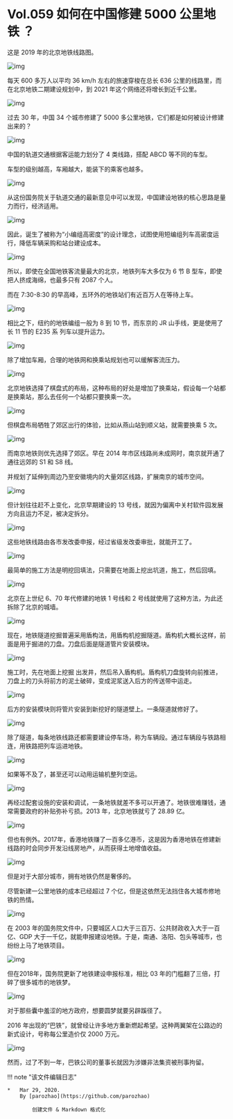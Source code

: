 # Vol.059 如何在中国修建 5000 公里地铁 ？

这是 2019 年的北京地铁线路图。

![img](https://paperclip.host/static/U6yRaDu1NaalSFKSctGKyLPe87Ecfb8Iw3OF1tI0aIM2ibJS1szy3VY7XQSH7yclQbibRe5IgqdPeCiadgg8Qd25w.png)

每天 600 多万人以平均 36 km/h 左右的旅速穿梭在总长 636 公里的线路里，而在北京地铁二期建设规划中，到 2021 年这个网络还将增长到近千公里。

![img](https://paperclip.host/static/U6yRaDu1NaalSFKSctGKyLPe87Ecfb8IqMqibHWLI95HU8Licd3awGaXbrPcPq3nIA4DibLdnbVMmDP4hPpRPiaIeA.png)

过去 30 年，中国 34 个城市修建了 5000 多公里地铁，它们都是如何被设计修建出来的？

![img](https://paperclip.host/static/U6yRaDu1NaalSFKSctGKyLPe87Ecfb8I1bujY7ibFJMneP1ibCuZGzjJG4EDiae4bw5bUicsWAY6j5AicGiadkh0FicDQ.gif)

中国的轨道交通根据客运能力划分了 4 类线路，搭配 ABCD 等不同的车型。

车型的级别越高，车厢越大，能装下的乘客也越多。

![img](https://paperclip.host/static/U6yRaDu1NaalSFKSctGKyLPe87Ecfb8I9PmLa4H1m92SAt4WPMDWF4S0tZFtj1QrDx02vDvjtwpoevEKlymeyw.gif)

从这份国务院关于轨道交通的最新意见中可以发现，中国建设地铁的核心思路是量力而行，经济适用。

![img](https://paperclip.host/static/U6yRaDu1NaalSFKSctGKyLPe87Ecfb8Ie3bYx6ySsue6raU4r4RDkY4mWJQlDTG1IL1lOL0TqJcv7ObZhCInaQ.png)

因此，诞生了被称为“小编组高密度”的设计理念，试图使用短编组列车高密度运行，降低车辆采购和站台建设成本。

![img](https://paperclip.host/static/U6yRaDu1NaalSFKSctGKyLPe87Ecfb8IB3B14ZdjA0PfJmPkf5zcDf1xAV98pHfzx5dzbzyHEep4Jg9HaWBQgg.gif)

所以，即使在全国地铁客流量最大的北京，地铁列车大多仅为 6 节 B 型车，即使把人挤成海绵，也最多只有 2087 个人。

而在 7:30-8:30 的早高峰，五环外的地铁站们有近百万人在等待上车。

![img](https://paperclip.host/static/U6yRaDu1NaalSFKSctGKyLPe87Ecfb8IUVuJEFcKA1nGqgvHKpmRWF2R0dlfJ7SCg1TC1H9YlpiaPbuVWJ0qhMg.gif)

相比之下，纽约的地铁编组一般为 8 到 10 节，而东京的 JR 山手线，更是使用了长 11 节的 E235 系 列车以提升运力。

![img](https://paperclip.host/static/U6yRaDu1NaalSFKSctGKyLPe87Ecfb8IOjdwOOT3l1j1I217XOaMUvoZwz5gVxcPhJMn6KLU6lME6DWZyIfkkw.gif)

除了增加车厢，合理的地铁网和换乘站规划也可以缓解客流压力。

![img](https://paperclip.host/static/U6yRaDu1NaalSFKSctGKyLPe87Ecfb8IRuTWib6of7g47rMgE53RPa8Yeg6VaibKFILK7beePlAvoAwAalNhGcyQ.png)

北京地铁选择了棋盘式的布局，这种布局的好处是增加了换乘站，假设每一个站都是换乘站，那么去任何一个站都只要换乘一次。

![img](https://paperclip.host/static/U6yRaDu1NaalSFKSctGKyLPe87Ecfb8IliaJneKicwN3wDicvuibQnMGFFAgAFzzWNibhZrkGXTHsvwI3WiayRiaxnkzw.gif)

但棋盘布局牺牲了郊区出行的体验，比如从燕山站到顺义站，就需要换乘 5 次。

![img](https://paperclip.host/static/U6yRaDu1NaalSFKSctGKyLPe87Ecfb8IYXibfllgwEKcn40r9UAWp9Sia4Z7MFp8PrGiapUfMuZGHMFPiaU174NMgQ.gif)

而南京地铁则优先选择了郊区。早在 2014 年市区线路尚未成网时，南京就开通了通往远郊的 S1 和 S8 线。

并规划了延伸到周边乃至安徽境内的大量郊区线路，扩展南京的城市空间。

![img](https://paperclip.host/static/U6yRaDu1NaalSFKSctGKyLPe87Ecfb8IH0q6icq2AIicHbdmIMtsS8kMJzb5qj9hLGXnnVZibhuJv5ZnJK6XtNueA.png)

但计划往往赶不上变化，北京早期建设的 13 号线，就因为偏离中关村软件园发展方向且运力不足，被决定拆分。

![img](https://paperclip.host/static/U6yRaDu1NaalSFKSctGKyLPe87Ecfb8IEoLpmqsQGyMpicpVDmjrUiaSPiaRExqYmvIMsp1CiaoISoSVlnfAgv2lRQ.gif)

这些地铁线路由各市发改委申报，经过省级发改委审批，就能开工了。

![img](https://paperclip.host/static/U6yRaDu1NaalSFKSctGKyLPe87Ecfb8IYGVHOhE5QXHO87q6heFiajicr6KiaibGFHnExzSlUicNYJM61XgfyXNxkpg.png)

最简单的施工方法是明挖回填法，只需要在地面上挖出坑道，施工，然后回填。

![img](https://paperclip.host/static/U6yRaDu1NaalSFKSctGKyLPe87Ecfb8IhoyEjWkxnYCNTibqLibn2icoAchOXb8YwVJK3ooEkyrybhbTGTaqd8tzQ.gif)

北京在上世纪 6、70 年代修建的地铁 1 号线和 2 号线就使用了这种方法，为此还拆除了北京的城墙。

![img](https://paperclip.host/static/U6yRaDu1NaalSFKSctGKyLPe87Ecfb8I2BXUSibdUmcXiamXozYXEyiatcnq7fe09X65WSQMSOo7kaBiaPL4B9Tzpg.png)

现在，地铁隧道挖掘普遍采用盾构法，用盾构机挖掘隧道。盾构机大概长这样，前面是用于掘进的刀盘。刀盘后面是隧道管片安装模块。

![img](https://paperclip.host/static/U6yRaDu1NaalSFKSctGKyLPe87Ecfb8IbPSQAtr00F2kBmruEo6Z0ekEQLicTkP6uoGXa6niaicUTdIqyibAT6iaNlA.gif)

施工时，先在地面上挖掘 出发井，然后吊入盾构机。盾构机刀盘旋转向前推进，刀盘上的刀头将前方的泥土破碎，变成泥浆送入后方的传送带中运走。

![img](https://paperclip.host/static/U6yRaDu1NaalSFKSctGKyLPe87Ecfb8IiaB4ASaSb8HKKyVabU5iaZLaCAPHEnq34PB3PCClCEjErROHb1U3KJ4Q.gif)

后方的安装模块则将管片安装到新挖好的隧道壁上。一条隧道就修好了。

![img](https://paperclip.host/static/U6yRaDu1NaalSFKSctGKyLPe87Ecfb8Iz56rOX5sdrF88UOBgljFXzNMsZI7cf14qggTJG9u5m2IiaM2OWE75AQ.gif)

  

除了隧道，每条地铁线路还都需要建设停车场，称为车辆段。通过车辆段与铁路相连，用铁路把列车运进地铁。

![img](https://paperclip.host/static/U6yRaDu1NaalSFKSctGKyLPe87Ecfb8IzDayF8Ly75rvcwLr4gW0xkiajyZ2xOviaNqTrWYCyMKa6a3n2NS9gdGQ.png)

如果等不及了，甚至还可以动用运输机整列空运。

![img](https://paperclip.host/static/U6yRaDu1NaalSFKSctGKyLPe87Ecfb8Iia10CWjZL6NicbKw11ygB9BkQ9f4yFPyBD3vffBUVYvhWonmFrEPlhbQ.gif)

再经过配套设施的安装和调试，一条地铁就差不多可以开通了。地铁很难赚钱，通常需要政府的补贴弥补亏损。2013 年，北京地铁就亏了 28.89 亿。

![img](https://paperclip.host/static/U6yRaDu1NaalSFKSctGKyLPe87Ecfb8I8kqNjibnkUSNFRIt9oX04cwCCN0n8qkecEeAkLvpu8NeE1PLYVFBpug.gif)

但也有例外。2017年，香港地铁赚了一百多亿港币，这是因为香港地铁在修建新线路的时会同步开发沿线房地产，从而获得土地增值收益。

![img](https://paperclip.host/static/U6yRaDu1NaalSFKSctGKyLPe87Ecfb8I2KMEFS49bIsLiaoLwxXEhOYiaGRPMlVC3tIFNiapCWibaAzWWLT0DZDPQw.png)

但是对于大部分城市，拥有地铁仍然是奢侈的。

尽管新建一公里地铁的成本已经超过 7 个亿，但是这依然无法挡住各大城市修地铁的热情。

![img](https://paperclip.host/static/U6yRaDu1NaalSFKSctGKyLPe87Ecfb8IliazrSPWcVgHMSGzf8150giaCeR8fuYlBwOjXhMNLYib4Mfg0PDpQbziaQ.gif)

在 2003 年的国务院文件中，只要城区人口大于三百万、公共财政收入大于一百亿、GDP 大于一千亿，就能申报建设地铁。于是，南通、洛阳、包头等城市，也纷纷上马了地铁项目。

![img](https://paperclip.host/static/U6yRaDu1NaalSFKSctGKyLPe87Ecfb8IxpHjgPX9n7VR0Cp4RRicrL05kmibX72mL1Z3MgD09sAY14Mo75oGlCyw.png)

但在2018年，国务院更新了地铁建设申报标准，相比 03 年的门槛翻了三倍，打碎了很多城市的地铁梦。

![img](https://paperclip.host/static/U6yRaDu1NaalSFKSctGKyLPe87Ecfb8IA6K1TbwoYG7y2wd089Atlpb2aaDXoDfF3XIEItF9YrOgS53ljI6t4A.png)

对于那些囊中羞涩的地方政府，想要圆梦就要另辟蹊径了。

2016 年出现的“巴铁”，就曾经让许多地方重新燃起希望。这种两翼架在公路边的新式设计，号称每公里造价仅 2000 万元。

![img](https://paperclip.host/static/U6yRaDu1NaalSFKSctGKyLPe87Ecfb8I7N2vZ1icXcYrShRAcnegjfVpD7AdUQb1NIbHNrAugh28o5dmDia1V1Rg.png)

然而，过了不到一年，巴铁公司的董事长就因为涉嫌非法集资被刑事拘留。

!!! note "该文件编辑日志"

	* 	Mar 29, 2020.
		By [parozhao](https://github.com/parozhao)
	
			创建文件 & Markdown 格式化

